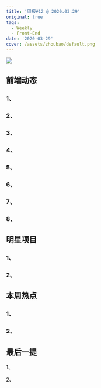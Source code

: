 ```yaml
---
title: '周报#12 @ 2020.03.29'
original: true
tags:
  - Weekly
  - Front-End
date: '2020-03-29'
cover: /assets/zhoubao/default.png
---
```

![](https://res.cloudinary.com/fengshangwuqi/image/upload/c_scale,w_386/v1573384929/01.jpg)

## 前端动态

### 1、[](<>)

### 2、[](<>)

### 3、[](<>)

### 4、[](<>)

### 5、[](<>)

### 6、[](<>)

### 7、[](<>)

### 8、[](<>)

## 明星项目

### 1、[](<>)

### 2、[](<>)

## 本周热点

### 1、[](<>)

### 2、[](<>)

## 最后一提

1、

2、